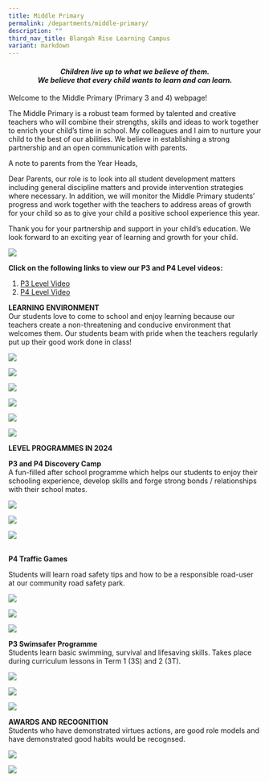 ```yaml
---
title: Middle Primary
permalink: /departments/middle-primary/
description: ""
third_nav_title: Blangah Rise Learning Campus
variant: markdown
---
```

<h4 style="text-align: center;"><strong><em>Children live up to what we believe of them.<br></em></strong><strong><em>We believe that every child wants to learn and can learn.</em></strong></h4>

<p>Welcome to the Middle Primary (Primary 3 and 4) webpage!</p>
<p>The Middle Primary is a robust team formed by talented and creative teachers who will combine their strengths, skills and ideas to work together to enrich your child’s time in school. My colleagues and I aim to nurture your child to the best of our abilities. We believe in establishing a strong partnership and an open communication with parents.</p>

<p>A note to parents from the Year Heads,</p>
<p>Dear Parents, our role is to look into all student development matters including general discipline matters and provide intervention strategies where necessary. In addition, we will monitor the Middle Primary students’ progress and work together with the teachers to address areas of growth for your child so as to give your child a positive school experience this year.</p>
<p>Thank you for your partnership and support in your child’s education. We look forward to an exciting year of learning and growth for your child.</p>

![](/images/2024%20Photos/Middle%20Primary/YH.jpg)

<p><strong>Click on the following links to view our P3 and P4 Level videos:</strong></p>
<ol>
<li><a href="https://youtu.be/JMqjCL_w0bM" target="_blank" rel="noopener">P3 Level Video</a></li>
<li><a href="https://youtu.be/zciUA4uToso" target="_blank" rel="noopener">P4 Level Video</a></li>
</ol>
<p><strong>LEARNING ENVIRONMENT<br></strong>Our students love to come to school and enjoy learning because our teachers create a non-threatening and conducive environment that welcomes them. Our students beam with pride when the teachers regularly put up their good work done in class! </p>

![](/images/2024%20Photos/Middle%20Primary/Learning_1.jpg)

![](/images/2024%20Photos/Middle%20Primary/Learning_2.jpg)

![](/images/2024%20Photos/Middle%20Primary/Learning_3.jpg)

![](/images/2024%20Photos/Middle%20Primary/Learning_4.jpg)

![](/images/2024%20Photos/Middle%20Primary/Learning_5.jpg)

![](/images/2024%20Photos/Middle%20Primary/Learning_6.jpg)

<p><strong>LEVEL PROGRAMMES IN 2024</strong></p>
<p><strong>P3 and P4 Discovery Camp<br></strong>A fun-filled after school programme which helps our students to enjoy their schooling experience, develop skills and forge strong bonds / relationships with their school mates.</p>

![](/images/2024%20Photos/Middle%20Primary/Camp_1.jpg)

![](/images/2024%20Photos/Middle%20Primary/Camp_2.jpg)

![](/images/2024%20Photos/Middle%20Primary/Camp_3.jpg)

<p><strong><br>P4 Traffic Games</strong></p>

<p>Students will learn road safety tips and how to be a responsible road-user at our community road safety park.</p>

![](/images/2024%20Photos/Middle%20Primary/Road_1.jpg)

![](/images/2024%20Photos/Middle%20Primary/Road_2.jpg)

![](/images/2024%20Photos/Middle%20Primary/Road_3.jpg)

<p><strong>P3 Swimsafer Programme<br></strong>Students learn basic swimming, survival and lifesaving skills.
Takes place during curriculum lessons in Term 1 (3S) and 2 (3T).

![](/images/2024%20Photos/Middle%20Primary/Swim_1.jpg)
	
![](/images/2024%20Photos/Middle%20Primary/Swim_2.jpg)
	
![](/images/2024%20Photos/Middle%20Primary/Swim_3.jpg)
	
</p><p><strong>AWARDS AND RECOGNITION<br></strong>Students who have demonstrated virtues actions, are good role models and have demonstrated good habits would be recognsed.</p>

![](/images/2024%20Photos/Middle%20Primary/Award_1.jpg)

![](/images/2024%20Photos/Middle%20Primary/Award_2.jpg)